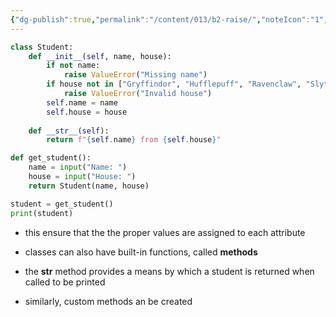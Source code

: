 ```yaml
---
{"dg-publish":true,"permalink":"/content/013/b2-raise/","noteIcon":"1","created":"2025-08-20T10:21:43.639+01:00","updated":"2025-08-20T10:34:55.606+01:00"}
---
```


```python
class Student:
    def __init__(self, name, house):
        if not name:
            raise ValueError("Missing name")
        if house not in ["Gryffindor", "Hufflepuff", "Ravenclaw", "Slytherin"]:
            raise ValueError("Invalid house")
        self.name = name
        self.house = house
        
    def __str__(self):
        return f"{self.name} from {self.house}"

def get_student():
    name = input("Name: ")
    house = input("House: ")
    return Student(name, house)

student = get_student()
print(student)
```

- this ensure that the the proper values are assigned to each attribute

- classes can also have built-in functions, called **methods**
- the **__str__** method provides a means by which a student is returned when called to be printed
- similarly, custom methods an be created
